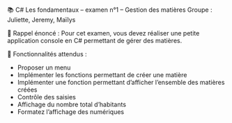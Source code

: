 📚 C# Les fondamentaux – examen n°1 – Gestion des matières
Groupe : Juliette, Jeremy, Maïlys

📌 Rappel énoncé : 
Pour cet examen, vous devez réaliser une petite application console en C# permettant de gérer des matières.

🔎 Fonctionnalités attendus :
- Proposer un menu
- Implémenter les fonctions permettant de créer une matière
- Implémenter une fonction permettant d’afficher l’ensemble des matières créées
- Contrôle des saisies
- Affichage du nombre total d’habitants
- Formatez l’affichage des numériques
